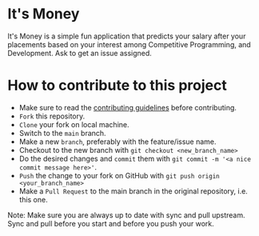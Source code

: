 # It's Money

It's Money is a simple fun application that predicts your salary after your placements based on your interest among Competitive Programming, and Development. Ask to get an issue assigned. 

# How to contribute to this project

- Make sure to read the [contributing guidelines](CONTRIBUTING.md) before contributing.
- `Fork` this repository.
- `Clone` your fork on local machine.
- Switch to the `main` branch.
- Make a new `branch`, preferably with the feature/issue name.
- Checkout to the new branch with `git checkout <new_branch_name>`
- Do the desired changes and `commit` them with `git commit -m '<a nice commit message here>'`.
- `Push` the change to your fork on GitHub with `git push origin <your_branch_name>`
- Make a `Pull Request` to the main branch in the original repository, i.e. this one.

Note: Make sure you are always up to date with sync and pull upstream. Sync and pull before you start and before you push your work.
